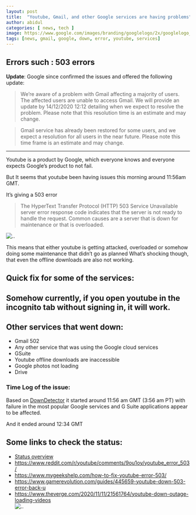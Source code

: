 ```yaml
---
layout: post
title:  "Youtube, Gmail, and other Google services are having problems"
author: abidul
categories: [ news, tech ]
image: https://www.google.com/images/branding/googlelogo/2x/googlelogo_color_272x92dp.png
tags: [news, gmail, google, down, error, youtube, services]
---
```

Errors such : 503 errors
---

**Update**: Google since confirmed the issues and offered the following update:

> We’re aware of a problem with Gmail affecting a majority of users. The affected users are unable to access Gmail. We will provide an update by 14/12/2020 12:12 detailing when we expect to resolve the problem. Please note that this resolution time is an estimate and may change.

> Gmail service has already been restored for some users, and we expect a resolution for all users in the near future. Please note this time frame is an estimate and may change.

---

Youtube is a product by Google, which everyone knows and everyone expects Google’s product to not fail.

But It seems that youtube been having issues this morning around 11:56am GMT.

It’s giving a 503 error

> The HyperText Transfer Protocol (HTTP) 503 Service Unavailable server error response code indicates that the server is not ready to handle the request. Common causes are a server that is down for maintenance or that is overloaded.

![..](https://miro.medium.com/v2/resize:fit:1400/format:webp/1*RSGly4WVMIHBmaRxsY8KBQ.jpeg)

This means that either youtube is getting attacked, overloaded or somehow doing some maintenance that didn’t go as planned
What’s shocking though, that even the offline downloads are also not working.

## Quick fix for some of the services:
Somehow currently, if you open youtube in the incognito tab without signing in, it will work.
---
## Other services that went down:
- Gmail 502
- Any other service that was using the Google cloud services
- GSuite
- Youtube offline downloads are inaccessible
- Google photos not loading
- Drive
### Time Log of the issue:
Based on [DownDetector](https://downdetector.co.uk/search/?q=google) it started around 11:56 am GMT (3:56 am PT) with failure in the most popular Google services and G Suite applications appear to be affected.

And it ended around 12:34 GMT

## Some links to check the status:
- [Status overview](https://downdetector.co.uk/search/?q=google)
- https://www.reddit.com/r/youtube/comments/9ou1oy/youtube_error_503/
- https://www.mygeekshelp.com/how-to-fix-youtube-error-503/
- https://www.gamerevolution.com/guides/445659-youtube-down-503-error-back-u
- https://www.theverge.com/2020/11/11/21561764/youtube-down-outage-loading-videos	
![..](https://miro.medium.com/v2/resize:fit:1400/format:webp/1*VZQqMpgqpgD223hwLvdvpQ.jpeg)